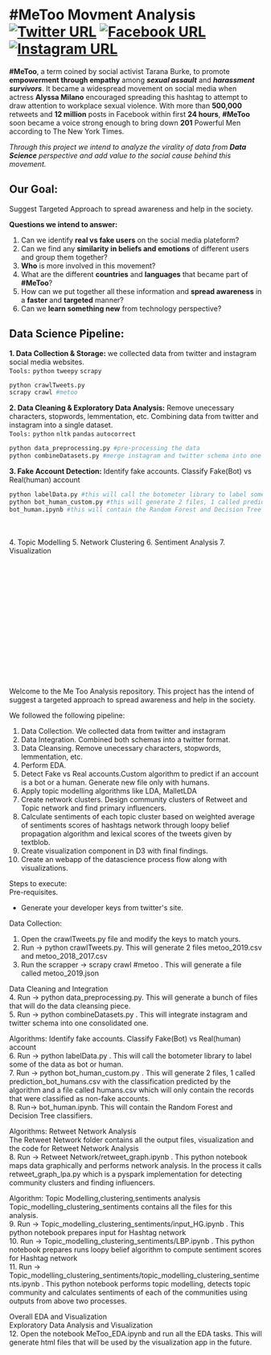 # #MeToo Movment Analysis [![Twitter URL](https://img.icons8.com/color/48/twitter--v1.png)](https://twitter.com/) [![Facebook URL](https://img.icons8.com/fluency/48/facebook-new.png)](https://www.facebook.com/) [![Instagram URL](https://img.icons8.com/fluency/48/instagram-new.png)](https://www.instagram.com/)



**#MeToo**, a term coined by social activist Tarana Burke, to promote **empowerment through empathy** among **_sexual assault_** and **_harassment survivors_**. It became a widespread movement on social media when actress **Alyssa Milano** encouraged spreading this hashtag  to attempt to draw attention to workplace sexual violence. With more than **500,000** retweets and **12 million** posts in Facebook within first **24 hours**, **#MeToo** soon became a voice strong enough to bring down **201** Powerful Men according to The New York Times. 


_Through this project we intend to analyze the virality of data from **Data Science** perspective and add value to the social cause behind this movement._


## Our Goal: 
Suggest Targeted Approach to spread awareness and help in the society.

**Questions we intend to answer:**

1. Can we identify **real vs fake users** on the social media plateform?
2. Can we find any **similarity in beliefs and emotions** of different users and group them together?
3. **Who** is more involved in this movement?
4. What are the different **countries** and **languages** that became part of **#MeToo**?
5. How can we put together all these information and **spread awareness** in a **faster** and **targeted** manner?
6. Can we **learn something new** from technology perspective?

## Data Science Pipeline:
**1. Data Collection & Storage:** we collected data from twitter and instagram social media websites.<br /> 
```Tools:``` ```python``` ```tweepy``` ```scrapy```

```python
python crawlTweets.py
scrapy crawl #metoo
```

**2. Data Cleaning & Exploratory Data Analysis:** Remove unecessary characters, stopwords, lemmentation, etc. Combining data from twitter and instagram into a single dataset.<br /> 
```Tools:``` ```python``` ```nltk``` ```pandas``` ```autocorrect```

```python
python data_preprocessing.py #pre-processing the data
python combineDatasets.py #merge instagram and twitter schema into one consolidated dataset
```

**3. Fake Account Detection:** Identify fake accounts. Classify Fake(Bot) vs Real(human) account
```python
python labelData.py #this will call the botometer library to label some of the data as bot or human.  
python bot_human_custom.py #this will generate 2 files, 1 called prediction_bot_humans.csv with the classification predicted by the algorithm and a file called humans.csv which will only contain the records that were classified as non-fake accounts.  
bot_human.ipynb #this will contain the Random Forest and Decision Tree classifiers.
```
<br /> <br /> 
4. Topic Modelling
5. Network Clustering
6. Sentiment Analysis
7. Visualization

<br /><br /><br /><br /><br /><br />
==================

Welcome to the Me Too Analysis repository.
This project has the intend of suggest a targeted approach to spread awareness and help in the society.

We followed the following pipeline:
1. Data Collection. We collected data from twitter and instagram
2. Data Integration. Combined both schemas into a twitter format.
3. Data Cleansing. Remove unecessary characters, stopwords, lemmentation, etc.
4. Perform EDA.
5. Detect Fake vs Real accounts.Custom algorithm to predict if an account is a bot or a human. Generate new file only with humans.
6. Apply topic modelling algorithms like LDA, MalletLDA
7. Create network clusters. Design community clusters of Retweet and Topic network and find primary influencers.
8. Calculate sentiments of each topic cluster based on weighted average of sentiments scores of hashtags network through loopy belief propagation algorithm and lexical scores of the tweets given by textblob.
9. Create visualization component in D3 with final findings.
10. Create an webapp of the datascience process flow along with visualizations.


Steps to execute:  
Pre-requisites.  
* Generate your developer keys from twitter's site.  

Data Collection:    
1. Open the crawlTweets.py file and modify the keys to match yours.  
2. Run -> python crawlTweets.py. This will generate 2 files metoo_2019.csv and metoo_2018_2017.csv  
3. Run the scrapper -> scrapy crawl #metoo . This will generate a file called metoo_2019.json  

Data Cleaning and Integration  
4. Run -> python data_preprocessing.py. This will generate a bunch of files that will do the data cleansing piece.  
5. Run -> python combineDatasets.py . This will integrate instagram and twitter schema into one consolidated one.  

Algorithms: Identify fake accounts. Classify Fake(Bot) vs Real(human) account  
6. Run -> python labelData.py . This will call the botometer library to label some of the data as bot or human.  
7. Run -> python bot_human_custom.py . This will generate 2 files, 1 called prediction_bot_humans.csv with the classification predicted by the algorithm and a file called humans.csv which will only contain the records that were classified as non-fake accounts.  
8. Run-> bot_human.ipynb. This will contain the Random Forest and Decision Tree classifiers.

Algorithms: Retweet Network Analysis  
The Retweet Network folder contains all the output files, visualization and the code for Retweet Network Analysis  
8. Run -> Retweet Network/retweet_graph.ipynb . This python notebook maps data graphically and performs network analysis. In the process it calls retweet_graph_lpa.py which is a pyspark implementation for detecting community clusters and finding influencers.  

Algorithm: Topic Modelling,clustering,sentiments analysis  
Topic_modelling_clustering_sentiments contains all the files for this analysis.  
9. Run -> Topic_modelling_clustering_sentiments/input_HG.ipynb . This python notebook prepares input for Hashtag network  
10. Run -> Topic_modelling_clustering_sentiments/LBP.ipynb . This python notebook prepares runs loopy belief algorithm to compute sentiment scores for Hashtag network  
11. Run -> Topic_modelling_clustering_sentiments/topic_modelling_clustering_sentiments.ipynb . This python notebook performs topic modelling, detects topic community and calculates sentiments of each of the communities using outputs from above two processes.  

Overall EDA and Visualization  
Exploratory Data Analysis and Visualization  
12. Open the notebook MeToo_EDA.ipynb and run all the EDA tasks. This will generate html files that will be used by the visualization app in the future.  


